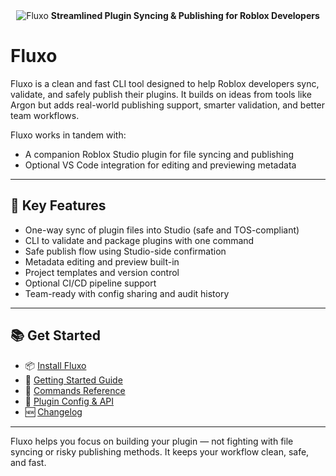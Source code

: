 <div align='center'>
  <img alt='Fluxo' src='https://your-fluxo-assets-url.com/fluxo_banner.png'>
  <b>Streamlined Plugin Syncing & Publishing for Roblox Developers</b>
</div>

# Fluxo

Fluxo is a clean and fast CLI tool designed to help Roblox developers sync, validate, and safely publish their plugins. It builds on ideas from tools like Argon but adds real-world publishing support, smarter validation, and better team workflows.

Fluxo works in tandem with:
- A companion Roblox Studio plugin for file syncing and publishing
- Optional VS Code integration for editing and previewing metadata

---

## 🚀 Key Features

- One-way sync of plugin files into Studio (safe and TOS-compliant)
- CLI to validate and package plugins with one command
- Safe publish flow using Studio-side confirmation
- Metadata editing and preview built-in
- Project templates and version control
- Optional CI/CD pipeline support
- Team-ready with config sharing and audit history

---

## 📚 Get Started

- 📦 [Install Fluxo](https://your-fluxo-docs-url.com/install)
- 🧰 [Getting Started Guide](https://your-fluxo-docs-url.com/getting-started)
- 🔧 [Commands Reference](https://your-fluxo-docs-url.com/cli)
- 📄 [Plugin Config & API](https://your-fluxo-docs-url.com/api)
- 🆕 [Changelog](https://your-fluxo-docs-url.com/changelog)

---

Fluxo helps you focus on building your plugin — not fighting with file syncing or risky publishing methods. It keeps your workflow clean, safe, and fast.
